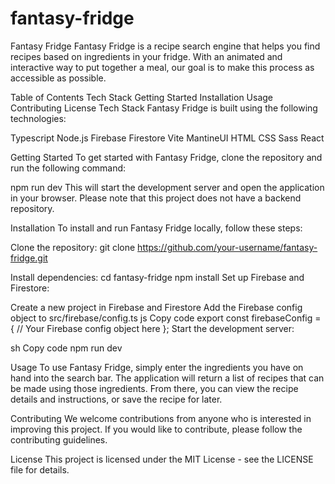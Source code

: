 # fantasy-fridge
Fantasy Fridge
Fantasy Fridge is a recipe search engine that helps you find recipes based on ingredients in your fridge. With an animated and interactive way to put together a meal, our goal is to make this process as accessible as possible.

Table of Contents
Tech Stack
Getting Started
Installation
Usage
Contributing
License
Tech Stack
Fantasy Fridge is built using the following technologies:

Typescript
Node.js
Firebase
Firestore
Vite
MantineUI
HTML
CSS
Sass
React

Getting Started
To get started with Fantasy Fridge, clone the repository and run the following command:

npm run dev
This will start the development server and open the application in your browser. Please note that this project does not have a backend repository.

Installation
To install and run Fantasy Fridge locally, follow these steps:

Clone the repository:
git clone https://github.com/your-username/fantasy-fridge.git

Install dependencies:
cd fantasy-fridge
npm install
Set up Firebase and Firestore:

Create a new project in Firebase and Firestore
Add the Firebase config object to src/firebase/config.ts
js
Copy code
export const firebaseConfig = {
  // Your Firebase config object here
};
Start the development server:

sh
Copy code
npm run dev

Usage
To use Fantasy Fridge, simply enter the ingredients you have on hand into the search bar. The application will return a list of recipes that can be made using those ingredients. From there, you can view the recipe details and instructions, or save the recipe for later.

Contributing
We welcome contributions from anyone who is interested in improving this project. If you would like to contribute, please follow the contributing guidelines.

License
This project is licensed under the MIT License - see the LICENSE file for details.
